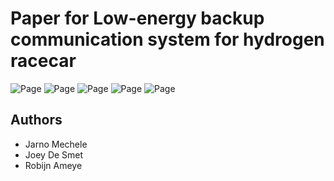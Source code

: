 # Paper for Low-energy backup communication system for hydrogen racecar

<!-- PDF_PREVIEW_START -->
![Page](docs/pdf-images/page-1.png)
![Page](docs/pdf-images/page-2.png)
![Page](docs/pdf-images/page-3.png)
![Page](docs/pdf-images/page-4.png)
![Page](docs/pdf-images/page-5.png)
<!-- PDF_PREVIEW_END -->

## Authors

- Jarno Mechele
- Joey De Smet
- Robijn Ameye
